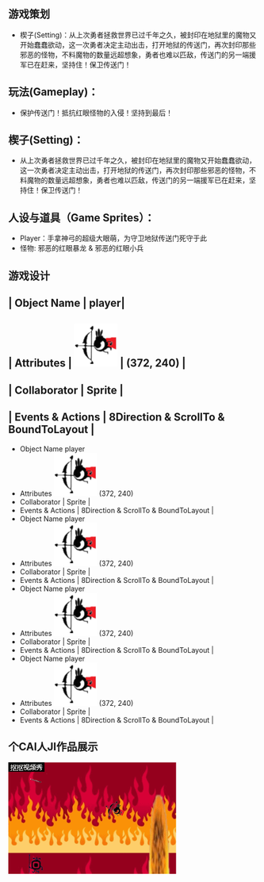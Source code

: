 ## 游戏策划
* 楔子(Setting)：从上次勇者拯救世界已过千年之久，被封印在地狱里的魔物又开始蠢蠢欲动，这一次勇者决定主动出击，打开地狱的传送门，再次封印那些邪恶的怪物，不料魔物的数量远超想象，勇者也难以匹敌，传送门的另一端援军已在赶来，坚持住！保卫传送门！
## 玩法(Gameplay)：
* 保护传送门！抵抗红眼怪物的入侵！坚持到最后！ 
## 楔子(Setting)：
* 从上次勇者拯救世界已过千年之久，被封印在地狱里的魔物又开始蠢蠢欲动，这一次勇者决定主动出击，打开地狱的传送门，再次封印那些邪恶的怪物，不料魔物的数量远超想象，勇者也难以匹敌，传送门的另一端援军已在赶来，坚持住！保卫传送门！ 
## 人设与道具（Game Sprites）： 
* Player：手拿神弓的超级大眼萌，为守卫地狱传送门死守于此 
* 怪物: 邪恶的红眼暴龙 & 邪恶的红眼小兵 
## 游戏设计

| Object Name  |  player|
---------------------
| Attributes | ![](images/0.png) | (372, 240)  |
---------------------
| Collaborator | Sprite |
---------------------
| Events & Actions  | 8Direction & ScrollTo & BoundToLayout |
---------------------
* Object Name    player
* Attributes ![](images/0.png) (372, 240)  
* Collaborator | Sprite |
* Events & Actions  | 8Direction & ScrollTo & BoundToLayout |
* Object Name    player
* Attributes ![](images/0.png) (372, 240)  
* Collaborator | Sprite |
* Events & Actions  | 8Direction & ScrollTo & BoundToLayout |
* Object Name    player
* Attributes ![](images/0.png) (372, 240)  
* Collaborator | Sprite |
* Events & Actions  | 8Direction & ScrollTo & BoundToLayout |
* Object Name    player
* Attributes ![](images/0.png) (372, 240)  
* Collaborator | Sprite |
* Events & Actions  | 8Direction & ScrollTo & BoundToLayout |
## 个CAI人JI作品展示
![](images/666.gif)